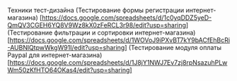 Техники тест-дизайна
(Тестирование формы регистрации интернет-магазина)
[https://docs.google.com/spreadsheets/d/1c0yqDDZ5yeD-QmQV3CGEH6YQ8V9Wz8kX0zFeRCL3r98/edit?usp=sharing]
(Тестирование фильтрации и сортировки интернет-магазина)
[https://docs.google.com/spreadsheets/d/1WOVoJ9iPXvBT7kY9bACfEhBcRi-AUBNlQtpwWkgW91I/edit?usp=sharing]
(Тестирование модуля оплаты Paypal для интернет-магазина)
[https://docs.google.com/spreadsheets/d/1J8jY1NWJ7Ev7zj8rpNsazuhPLwWm50zKfHTO64OKas4/edit?usp=sharing]
